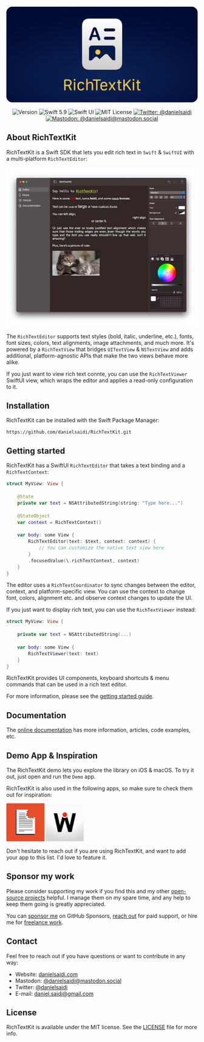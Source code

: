 <p align="center">
    <img src ="Resources/Logo_GitHub.png" alt="RichTextKit Logo" title="RichTextKit" />
</p>

<p align="center">
    <img src="https://img.shields.io/github/v/release/danielsaidi/RichTextKit?color=%2300550&sort=semver" alt="Version" />
    <img src="https://img.shields.io/badge/Swift-5.9-orange.svg" alt="Swift 5.9" />
    <img src="https://img.shields.io/badge/platform-SwiftUI-blue.svg" alt="Swift UI" title="Swift UI" />
    <img src="https://img.shields.io/github/license/danielsaidi/RichTextKit" alt="MIT License" />
    <a href="https://twitter.com/danielsaidi"><img src="https://img.shields.io/twitter/url?label=Twitter&style=social&url=https%3A%2F%2Ftwitter.com%2Fdanielsaidi" alt="Twitter: @danielsaidi" title="Twitter: @danielsaidi" /></a>
    <a href="https://mastodon.social/@danielsaidi"><img src="https://img.shields.io/mastodon/follow/000253346?label=mastodon&style=social" alt="Mastodon: @danielsaidi@mastodon.social" title="Mastodon: @danielsaidi@mastodon.social" /></a>
</p>



## About RichTextKit

RichTextKit is a Swift SDK that lets you edit rich text in `Swift` & `SwiftUI` with a multi-platform `RichTextEditor`:

<p align="center">
    <img src ="Resources/Demo.jpg" />
</p>

The `RichTextEditor` supports text styles (bold, italic, underline, etc.), fonts, font sizes, colors, text alignments, image attachments, and much more. It's powered by a `RichTextView` that bridges `UITextView` & `NSTextView` and adds additional, platform-agnostic APIs that make the two views behave more alike.

If you just want to view rich text connte, you can use the `RichTextViewer` SwiftUI view, which wraps the editor and applies a read-only configuration to it.



## Installation

RichTextKit can be installed with the Swift Package Manager:

```
https://github.com/danielsaidi/RichTextKit.git
```



## Getting started

RichTextKit has a SwiftUI ``RichTextEditor`` that takes a text binding and a ``RichTextContext``:

```swift
struct MyView: View {

    @State
    private var text = NSAttributedString(string: "Type here...")
    
    @StateObject
    var context = RichTextContext()

    var body: some View {
        RichTextEditor(text: $text, context: context) {
            // You can customize the native text view here
        }
        .focusedValue(\.richTextContext, context)
    }
}
```

The editor uses a ``RichTextCoordinator`` to sync changes between the editor, context, and platform-specific view. You can use the context to change font, colors, alignment etc. and observe context changes to update the UI.

If you just want to display rich text, you can use the ``RichTextViewer`` instead:

```swift
struct MyView: View {

    private var text = NSAttributedString(...)

    var body: some View {
        RichTextViewer(text: text)
    }
}
```

RichTextKit provides UI components, keyboard shortcuts & menu commands that can be used in a rich text editor.

For more information, please see the [getting started guide][Getting-Started].



## Documentation

The [online documentation][Documentation] has more information, articles, code examples, etc.



## Demo App & Inspiration

The RichTextKit demo lets you explore the library on iOS & macOS. To try it out, just open and run the `Demo` app.

RichTextKit is also used in the following apps, so make sure to check them out for inspiration:

<a title="Chunk" href="https://www.chunkapp.com"><img src="Resources/apps/chunk.png" width=100 /></a> 
<a title="Oribi Writer" href="https://oribi.se/en"><img src="Resources/apps/oribiwriter.png" width=100 /></a>

Don't hesitate to reach out if you are using RichTextKit, and want to add your app to this list. I'd love to feature it.



## Sponsor my work

Please consider supporting my work if you find this and my other [open-source projects][OpenSource] helpful. I manage them on my spare time, and any help to keep them going is greatly appreciated.

You can [sponsor me][Sponsors] on GitHub Sponsors, [reach out][Email] for paid support, or hire me for [freelance work][Website].



## Contact

Feel free to reach out if you have questions or want to contribute in any way:

* Website: [danielsaidi.com][Website]
* Mastodon: [@danielsaidi@mastodon.social][Mastodon]
* Twitter: [@danielsaidi][Twitter]
* E-mail: [daniel.saidi@gmail.com][Email]



## License

RichTextKit is available under the MIT license. See the [LICENSE][License] file for more info.



[Email]: mailto:daniel.saidi@gmail.com

[Website]: https://www.danielsaidi.com
[GitHub]: https://www.github.com/danielsaidi
[Twitter]: https://www.twitter.com/danielsaidi
[Mastodon]: https://mastodon.social/@danielsaidi
[Sponsors]: https://github.com/sponsors/danielsaidi
[OpenSource]: https://www.danielsaidi.com/opensource

[Documentation]: https://danielsaidi.github.io/RichTextKit/documentation/richtextkit/
[Getting-Started]: https://danielsaidi.github.io/RichTextKit/documentation/richtextkit/getting-started
[License]: https://github.com/danielsaidi/RichTextKit/blob/master/LICENSE
